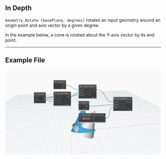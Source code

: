 ## In Depth
`Geometry.Rotate (basePlane, degrees)` rotates an input geometry around an origin point and axis vector by a given degree. 

In the example below, a cone is rotated about the Y-axis vector by its end point.


___
## Example File

![Geometry.Rotate(basePlane, degrees)](./Autodesk.DesignScript.Geometry.Geometry.Rotate(geometry,%20basePlane,%20degrees)_img.jpg)